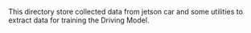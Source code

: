 This directory store collected data from jetson car and some utilities to extract data for training the Driving Model.
